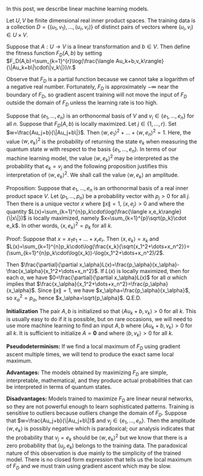 In this post, we describe linear machine learning models.

Let $U,V$ be finite dimensional real inner product spaces. The training data is a collection $D=\{(u_1,v_1),\dots,(u_r,v_r)\}$ of distinct pairs of vectors where $(u_i,v_i)\in U\times V$. 

Suppose that $A:U\rightarrow V$ is a linear transformation and $b\in V$. Then define the fitness function $F_D(A,b)$ by setting
$F_D(A,b)=\sum_{k=1}^{r}\log(\frac{\langle Au_k+b,v_k\rangle}{\|Au_k+b\|\cdot\|v_k\|})/r.$

Observe that $F_D$ is a partial function because we cannot take a logarithm of a negative real number. Fortunately, $F_D$ is approximately $-\infty$ near the boundary of $F_D$, so gradient ascent training will not move the input of $F_D$ outside the domain of
$F_D$ unless the learning rate is too high.

Suppose that $(e_1,\dots,e_n)$ is an orthonormal basis of $V$ and $v_i\in\{e_1,\dots,e_n\}$ for all $n$. Suppose that $F_D(A,b)$ is locally maximized. Let $j\in\{1,\dots,r\}$. Set $w=\frac{Au_j+b}{\|Au_j+b\|}$. Then
$\langle w,e_1\rangle^2+\dots+\langle w,e_n\rangle^2=1$. Here, the value $\langle w,e_k\rangle^2$ is the probability of returning the state $e_k$ when measuring the quantum state $w$ with respect to the basis
$\{e_1,\dots,e_n\}$. In terms of our machine learning model, the value $\langle w,e_k\rangle^2$ may be interpreted as the probability that $e_k=v_j$ and the following proposition justifies this interpretation of $\langle w,e_k\rangle^2$. We shall call the value
$\langle w,e_k\rangle$ an amplitude.

Proposition: Suppose that $e_1,\dots,e_n$ is an orthonormal basis of a real inner product space $V$. Let $(p_1,\dots,p_n)$ be a probability vector with $p_j>0$ for all $j.$ Then there is a unique vector $x$ where
$\|x\|=1$, $\langle x,e_j\rangle>0$ and where the quantity $L(x)=\sum_{k=1}^{n}p_k\cdot\log(\frac{\langle x,e_k\rangle}{\|x\|})$ is locally maximized, namely $x=\sum_{k=1}^{p}\sqrt{p_k}\cdot e_k$. In other words,
$\langle x,e_k\rangle^2=p_k$ for all $k$.

Proof: Suppose that $x=x_1 e_1+\dots+x_r e_r$. Then $\langle x,e_k\rangle=x_k$ and $L(x)=\sum_{k=1}^{n}p_k\cdot\log(\frac{x_k}{\sqrt{x_1^2+\dots+x_n^2}}=(\sum_{k=1}^{n}p_k\cdot\log(x_k))-\log(x_1^2+\dots+x_n^2)/2$.

Then $\frac{\partial}{\partial x_\alpha}L(x)=\frac{p_\alpha}{x_\alpha}-\frac{x_\alpha}{x_1^2+\dots+x_n^2}$. If $L(x)$ is locally maximized, then for each $\alpha$, we have
$0=\frac{\partial}{\partial x_\alpha}L(x)$ for all $\alpha$ which implies that $\frac{x_\alpha}{x_1^2+\dots+x_n^2}=\frac{p_\alpha}{x_\alpha}$. Since $\|x\|=1$, we have
$x_\alpha=\frac{p_\alpha}{x_\alpha}$, so $x_\alpha^2=p_\alpha$, hence $x_\alpha=\sqrt{p_\alpha}$. Q.E.D.

**Initialization** The pair $A,b$ is initialized so that $\langle Au_k+b,v_k\rangle>0$ for all $k$. This is usually easy to do if it is possible, but on rare occasions, we will need to use more machine learning to find an input
$A,b$ where $\langle Au_k+b,v_k\rangle>0$ for all $k$. It is sufficient to initialize $A=\mathbf{0}$ and where $\langle b,v_k\rangle>0$ for all $k$.

**Pseudodeterminism:** If we find a local maximum of $F_D$ using gradient ascent multiple times, we will tend to produce the exact same local maximum.

**Advantages:** The models obtained by maximizing $F_D$ are simple, interpretable, mathematical, and they produce actual probabilities that can be interpreted in terms of quantum states.

**Disadvantages:** Models trained to maximize $F_D$ are linear neural networks, so they are not powerful enough to learn sophisticated patterns. Training is sensitive to outliers because outliers change the domain of $F_D$. 
Suppose that $w=\frac{Au_j+b}{\|Au_j+b\|}$ and $v_j\in\{e_1,\dots,e_n\}$. Then the amplitude $\langle w,e_k\rangle$ is possibly negative which is paradoxical; our analysis indicates that the probability that $v_j=e_k$ should be
$\langle w,e_k\rangle^2$ but we know that there is a zero probability that $(u_j,e_k)$ belongs to the training data. The paradoxical nature of this observation is due mainly to the simplicity of the trained model. There is no closed form expression that tells us the local maximum of $F_D$ and we must train using gradient ascent which may be slow.
